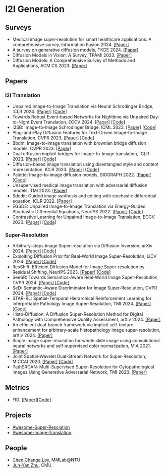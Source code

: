 # I2I Generation
## Surveys
+ Medical image super-resolution for smart healthcare applications: A comprehensive survey, Information Fusion 2024. [[Paper]](https://dclibrary.mbzuai.ac.ae/cgi/viewcontent.cgi?article=1686&context=mlfp)
+ A survey on generative diffusion models, TKDE 2024. [[Paper]](https://ieeexplore.ieee.org/stamp/stamp.jsp?arnumber=10419041&casa_token=c3kdanjs_mQAAAAA:8maYnknRylZZg6PfsatG2dZNoHcek6NHuUjOMSqHHCuScAoZTipDX6ZJ6w7sTlER5qM5WlsOH5xG&tag=1)
+ Diffusion Models in Vision: A Survey, TPAMI 2023. [[Paper]](https://ieeexplore.ieee.org/stamp/stamp.jsp?arnumber=10081412&casa_token=pWYel0SgBkMAAAAA:pZSLu9bJ5VcBfM4WE0gwFIngfHIL0MOiWA5W3qpUSEuJ21QVr8fdA8FyYCoGQ2LssUYkFkSxXA&tag=1)
+ Diffusion Models: A Comprehensive Survey of Methods and Applications, ACM CS 2023. [[Paper]](https://dl.acm.org/doi/pdf/10.1145/3626235?casa_token=lwbnFdi3sZkAAAAA:569SWusI_OTBejMIKPRfKRWHXY6feI8sI0tJhiZoRKaVPpFhfk5b8Y8d1trmderA2OkrhgAlD2Z2)
## Papers
### I2I Translation
+ Unpaired Image-to-Image Translation via Neural Schrodinger Bridge, ICLR 2024. [[Paper]](https://arxiv.org/pdf/2305.15086) [[Code]](https://github.com/cyclomon/UNSB)
+ Towards Robust Event-based Networks for Nighttime via Unpaired Day-to-Night Event Translation, ECCV 2024. [[Paper]](https://arxiv.org/pdf/2407.10703) [[Code]](https://github.com/jeongyh98/UDNET)
+ I2SB: Image-to-Image Schrodinger Bridge, ICML 2023. [[Paper]](https://arxiv.org/pdf/2302.05872) [[Code]](https://i2sb.github.io/)
+ Plug-and-Play Diffusion Features for Text-Driven Image-to-Image Translation, CVPR 2023. [[Paper]](https://openaccess.thecvf.com/content/CVPR2023/papers/Tumanyan_Plug-and-Play_Diffusion_Features_for_Text-Driven_Image-to-Image_Translation_CVPR_2023_paper.pdf) [[Code]](https://github.com/MichalGeyer/plug-and-play)
+ Bbdm: Image-to-image translation with brownian bridge diffusion models, CVPR 2023. [[Paper]](https://openaccess.thecvf.com/content/CVPR2023/papers/Li_BBDM_Image-to-Image_Translation_With_Brownian_Bridge_Diffusion_Models_CVPR_2023_paper.pdf)
+ Dual diffusion implicit bridges for image-to-image translation, ICLR 2023. [[Paper]](https://arxiv.org/pdf/2203.08382) [[Code]](https://github.com/suxuann/ddib/)
+ Diffusion-based image translation using disentangled style and content representation, ICLR 2023. [[Paper]](https://arxiv.org/pdf/2209.15264) [[Code]](https://github.com/cyclomon/DiffuseIT)
+ Palette: Image-to-image diffusion models, SIGGRAPH 2022. [[Paper]](https://dl.acm.org/doi/pdf/10.1145/3528233.3530757) [[Code]](https://diffusion-palette.github.io/)
+ Unsupervised medical image translation with adversarial diffusion models, TMI 2023. [[Paper]](https://ieeexplore.ieee.org/document/10167641?reason=concurrency)
+ Sdedit: Guided image synthesis and editing with stochastic differential equation, ICLR 2022. [[Paper]](https://arxiv.org/pdf/2108.01073)
+ EGSDE: Unpaired Image-to-Image Translation via Energy-Guided Stochastic Differential Equations, NeurIPS 2022. [[Paper]](https://proceedings.neurips.cc/paper_files/paper/2022/file/177d68f4adef163b7b123b5c5adb3c60-Paper-Conference.pdf) [[Code]](https://github.com/ML-GSAI/EGSDE)
+ Contrastive Learning for Unpaired Image-to-Image Translation, ECCV 2020. [[Paper]](https://arxiv.org/pdf/2007.15651) [[Code]](https://github.com/taesungp/contrastive-unpaired-translation?tab=readme-ov-file)
### Super-Resolution
+ Arbitrary-steps Image Super-resolution via Diffusion Inversion, arXiv 2024. [[Paper]](https://arxiv.org/pdf/2412.09013) [[Code]](https://github.com/zsyOAOA/InvSR?tab=readme-ov-file)
+ Exploiting Diffusion Prior for Real-World Image Super-Resolution, IJCV 2024. [[Paper]](https://link.springer.com/article/10.1007/s11263-024-02168-7) [[Code]](https://github.com/IceClear/StableSR)
+ ResShift: Efficient Diffusion Model for Image Super-resolution by Residual Shifting, NeurIPS 2023. [[Paper]](https://proceedings.neurips.cc/paper_files/paper/2023/file/2ac2eac5098dba08208807b65c5851cc-Paper-Conference.pdf) [[Code]](https://github.com/zsyOAOA/ResShift)
+ SeeSR: Towards Semantics-Aware Real-World Image Super-Resolution, CVPR 2024. [[Paper]](https://openaccess.thecvf.com/content/CVPR2024/papers/Wu_SeeSR_Towards_Semantics-Aware_Real-World_Image_Super-Resolution_CVPR_2024_paper.pdf) [[Code]](https://github.com/cswry/SeeSR)
+ SeD: Semantic-Aware Discriminator for Image Super-Resolution, CVPR 2024. [[Paper]](https://openaccess.thecvf.com/content/CVPR2024/papers/Li_SeD_Semantic-Aware_Discriminator_for_Image_Super-Resolution_CVPR_2024_paper.pdf) [[Code]](https://github.com/lbc12345/SeD)
+ STAR-RL: Spatial–Temporal Hierarchical Reinforcement Learning for Interpretable Pathology Image Super-Resolution, TMI 2024. [[Paper]](https://ieeexplore.ieee.org/stamp/stamp.jsp?arnumber=10574839&casa_token=oq0LHuyzVCQAAAAA:YQxPx8yvGYuCN4D0CgD_oxinkYU8qnATI5wRQwMeM1658nr01MPsigBg01eJHQsf__xlz3vHmyHZ&tag=1) [[Code]](https://github.com/CUHK-AIM-Group/STAR-RL)
+ Histo-Diffusion: A Diffusion Super-Resolution Method for Digital Pathology with Comprehensive Quality Assessment, arXiv 2024. [[Paper]](https://arxiv.org/pdf/2408.15218)
+ An efficient dual-branch framework via implicit self-texture enhancement for arbitrary-scale histopathology image super-resolution, arXiv 2024. [[Paper]](https://arxiv.org/pdf/2401.15613)
+ Single image super-resolution for whole slide image using convolutional neural networks and self-supervised color normalization, MIA 2021. [[Paper]](https://drive.google.com/file/d/1xySCw7qBORHwxfRKp7GV6tOEUZ8Bjnsy/view)
+ Joint Spatial-Wavelet Dual-Stream Network for Super-Resolution, MICCAI 2020. [[Paper]](https://www.researchgate.net/profile/Zhen-Chen-128/publication/346066209_Joint_Spatial-Wavelet_Dual-Stream_Network_for_Super-Resolution/links/5fcb49dc299bf188d4f5b910/Joint-Spatial-Wavelet-Dual-Stream-Network-for-Super-Resolution.pdf) [[Code]](https://github.com/franciszchen/SWD-Net)
+ PathSRGAN: Multi-Supervised Super-Resolution for Cytopathological Images Using Generative Adversarial Network, TMI 2020. [[Paper]](https://ieeexplore.ieee.org/stamp/stamp.jsp?arnumber=9036984&casa_token=AESOQfFBhYUAAAAA:ximRawz0VOE1JTBz6jD8Uucy6J5mwj-luZlWuwAQZlCRdjeuSf9mrTbnEFIiKzF8kaZBmhE1quId&tag=1)
## Metrics
+ FID. [[Paper]](https://arxiv.org/pdf/1711.10337)[[Code]](https://github.com/mseitzer/pytorch-fid)
## Projects
+ [Awesome-Super-Resolution](https://github.com/ChaofWang/Awesome-Super-Resolution)
+ [Awesome-Image-Translation](https://github.com/weihaox/awesome-image-translation?tab=readme-ov-file) 
## People
+ [Chen Change Loy](https://scholar.google.co.uk/citations?user=559LF80AAAAJ), MMLab@NTU
+ [Jun-Yan Zhu](https://www.cs.cmu.edu/~junyanz/), CMU.
